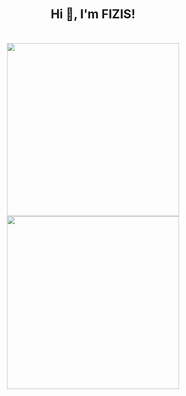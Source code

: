 <h1 align="center">Hi 👋, I'm FIZIS!</h1>
<br>

<p align = "center">
  <img src = "https://github-readme-stats.vercel.app/api?username=FIZIS-net&show_icons=true&theme=dark" width = 400>
  <img src = "https://github-readme-streak-stats.herokuapp.com/?user=FIZIS-net&theme=dark&hide_border=true" width = 400>
</p>
